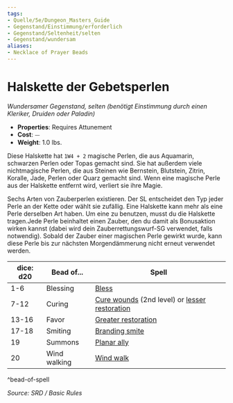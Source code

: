 ```yaml
---
tags:
- Quelle/5e/Dungeon_Masters_Guide
- Gegenstand/Einstimmung/erforderlich
- Gegenstand/Seltenheit/selten
- Gegenstand/wundersam
aliases:
- Necklace of Prayer Beads
---
```

# Halskette der Gebetsperlen
*Wundersamer Gegenstand, selten (benötigt Einstimmung durch einen Kleriker, Druiden oder Paladin)*  

- **Properties**: Requires Attunement
- **Cost**: ⏤
- **Weight**: 1.0 lbs.

Diese Halskette hat `1W4 + 2` magische Perlen, die aus Aquamarin, schwarzen Perlen oder Topas gemacht sind. Sie hat außerdem viele nichtmagische Perlen, die aus Steinen wie Bernstein, Blutstein, Zitrin, Koralle, Jade, Perlen oder Quarz gemacht sind. Wenn eine magische Perle aus der Halskette entfernt wird, verliert sie ihre Magie.

Sechs Arten von Zauberperlen existieren. Der SL entscheidet den Typ jeder Perle an der Kette oder wählt sie zufällig. Eine Halskette kann mehr als eine Perle derselben Art haben. Um eine zu benutzen, musst du die Halskette tragen.Jede Perle beinhaltet einen Zauber, den du damit als Bonusaktion wirken kannst (dabei wird dein Zauberrettungswurf-SG verwendet, falls notwendig). Sobald der Zauber einer magischen Perle gewirkt wurde, kann diese Perle bis zur nächsten Morgendämmerung nicht erneut verwendet werden.

| dice: d20 | Bead of... | Spell |
|-----------|------------|-------|
| 1-6 | Blessing | [Bless](../Zauber/Segnen.md) |
| 7-12 | Curing | [Cure wounds](../Zauber/Wunden%20heilen.md) (2nd level) or [lesser restoration](../Zauber/Schwache-Genesung.md) |
| 13-16 | Favor | [Greater restoration](../Zauber/Vollständige-Genesung.md) |
| 17-18 | Smiting | [Branding smite](../Zauber/Brandmarkendes-Niederstrecken.md) |
| 19 | Summons | [Planar ally](../Zauber/Verbündeter-aus-den-Ebenen.md) |
| 20 | Wind walking | [Wind walk](../Zauber/Wandwandeln.md) |
^bead-of-spell

*Source: SRD / Basic Rules*